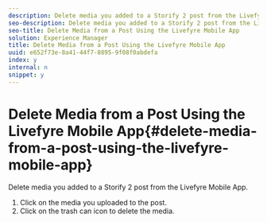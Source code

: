 ```yaml
---
description: Delete media you added to a Storify 2 post from the Livefyre Mobile App.
seo-description: Delete media you added to a Storify 2 post from the Livefyre Mobile App.
seo-title: Delete Media from a Post Using the Livefyre Mobile App
solution: Experience Manager
title: Delete Media from a Post Using the Livefyre Mobile App
uuid: e652f73e-8a41-44f7-8895-9f08f0abdefa
index: y
internal: n
snippet: y
---
```


# Delete Media from a Post Using the Livefyre Mobile App{#delete-media-from-a-post-using-the-livefyre-mobile-app}

Delete media you added to a Storify 2 post from the Livefyre Mobile App.

1. Click on the media you uploaded to the post.
1. Click on the trash can icon to delete the media.
